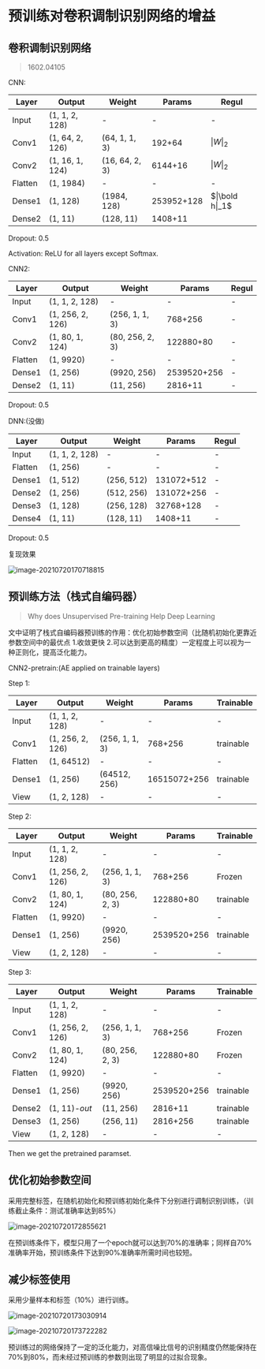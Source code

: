 # 预训练对卷积调制识别网络的增益

## 卷积调制识别网络

> 1602.04105

CNN:

| Layer   | Output          | Weight         | Params     | Regul           |
| ------- | --------------- | -------------- | ---------- | --------------- |
| Input   | (1, 1, 2, 128)  | -              | -          | -               |
| Conv1   | (1, 64, 2, 126) | (64, 1, 1, 3)  | 192+64     | $\|W\|_2$       |
| Conv2   | (1, 16, 1, 124) | (16, 64, 2, 3) | 6144+16    | $\|W\|_2$       |
| Flatten | (1, 1984)       | -              | -          | -               |
| Dense1  | (1, 128)        | (1984, 128)    | 253952+128 | $\|\bold h\|_1$ |
| Dense2  | (1, 11)         | (128, 11)      | 1408+11    |                 |

Dropout: 0.5

Activation: ReLU for all layers except Softmax.



CNN2:

| Layer   | Output           | Weight          | Params      | Regul |
| ------- | ---------------- | --------------- | ----------- | ----- |
| Input   | (1, 1, 2, 128)   | -               | -           | -     |
| Conv1   | (1, 256, 2, 126) | (256, 1, 1, 3)  | 768+256     | -     |
| Conv2   | (1, 80, 1, 124)  | (80, 256, 2, 3) | 122880+80   | -     |
| Flatten | (1, 9920)        | -               | -           | -     |
| Dense1  | (1, 256)         | (9920, 256)     | 2539520+256 | -     |
| Dense2  | (1, 11)          | (11, 256)       | 2816+11     | -     |

Dropout: 0.5



DNN:(没做)

| Layer   | Output         | Weight     | Params     | Regul |
| ------- | -------------- | ---------- | ---------- | ----- |
| Input   | (1, 1, 2, 128) | -          | -          | -     |
| Flatten | (1, 256)       | -          | -          | -     |
| Dense1  | (1, 512)       | (256, 512) | 131072+512 | -     |
| Dense2  | (1, 256)       | (512, 256) | 131072+256 | -     |
| Dense3  | (1, 128)       | (256, 128) | 32768+128  | -     |
| Dense4  | (1, 11)        | (128, 11)  | 1408+11    | -     |

Dropout: 0.5

复现效果

![image-20210720170718815](C:\Users\Admin\AppData\Roaming\Typora\typora-user-images\image-20210720170718815.png)

## 预训练方法（栈式自编码器）

> Why does Unsupervised Pre-training Help Deep Learning 

文中证明了栈式自编码器预训练的作用：优化初始参数空间（比随机初始化更靠近参数空间中的最优点 1.收敛更快 2.可以达到更高的精度）一定程度上可以视为一种正则化，提高泛化能力。

CNN2-pretrain:(AE applied on trainable layers)

Step 1:

| Layer   | Output           | Weight         | Params       | Trainable |
| ------- | ---------------- | -------------- | ------------ | --------- |
| Input   | (1, 1, 2, 128)   | -              | -            | -         |
| Conv1   | (1, 256, 2, 126) | (256, 1, 1, 3) | 768+256      | trainable |
| Flatten | (1, 64512)       | -              | -            | -         |
| Dense1  | (1, 256)         | (64512, 256)   | 16515072+256 | trainable |
| View    | (1, 2, 128)      | -              | -            | -         |

Step 2:

| Layer   | Output           | Weight          | Params      | Trainable |
| ------- | ---------------- | --------------- | ----------- | --------- |
| Input   | (1, 1, 2, 128)   | -               | -           | -         |
| Conv1   | (1, 256, 2, 126) | (256, 1, 1, 3)  | 768+256     | Frozen    |
| Conv2   | (1, 80, 1, 124)  | (80, 256, 2, 3) | 122880+80   | trainable |
| Flatten | (1, 9920)        | -               | -           | -         |
| Dense1  | (1, 256)         | (9920, 256)     | 2539520+256 | trainable |
| View    | (1, 2, 128)      | -               | -           | -         |

Step 3:

| Layer   | Output           | Weight          | Params      | Trainable |
| ------- | ---------------- | --------------- | ----------- | --------- |
| Input   | (1, 1, 2, 128)   | -               | -           | -         |
| Conv1   | (1, 256, 2, 126) | (256, 1, 1, 3)  | 768+256     | Frozen    |
| Conv2   | (1, 80, 1, 124)  | (80, 256, 2, 3) | 122880+80   | Frozen    |
| Flatten | (1, 9920)        | -               | -           | -         |
| Dense1  | (1, 256)         | (9920, 256)     | 2539520+256 | trainable |
| Dense2  | (1, 11)_-out_    | (11, 256)       | 2816+11     | trainable |
| Dense3  | (1, 256)         | (256, 11)       | 2816+256    | trainable |
| View    | (1, 2, 128)      | -               | -           | -         |

Then we get the pretrained paramset.

## 优化初始参数空间

采用完整标签，在随机初始化和预训练初始化条件下分别进行调制识别训练，（训练截止条件：测试准确率达到85%）

![image-20210720172855621](C:\Users\Admin\AppData\Roaming\Typora\typora-user-images\image-20210720172855621.png)

在预训练条件下，模型只用了一个epoch就可以达到70%的准确率；同样自70%准确率开始，预训练条件下达到90%准确率所需时间也较短。

## 减少标签使用

采用少量样本和标签（10%）进行训练。

![image-20210720173030914](C:\Users\Admin\AppData\Roaming\Typora\typora-user-images\image-20210720173030914.png)

![image-20210720173722282](C:\Users\Admin\AppData\Roaming\Typora\typora-user-images\image-20210720173722282.png)

预训练过的网络保持了一定的泛化能力，对高信噪比信号的识别精度仍然能保持在70%到80%，而未经过预训练的参数则出现了明显的过拟合现象。

